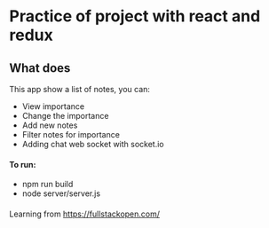 # Practice of project with react and redux

## What does

This app show a list of notes, you can:

- View importance
- Change the importance
- Add new notes
- Filter notes for importance
- Adding chat web socket with socket.io

#### To run:
- npm run build
- node server/server.js


####

Learning from <https://fullstackopen.com/>

